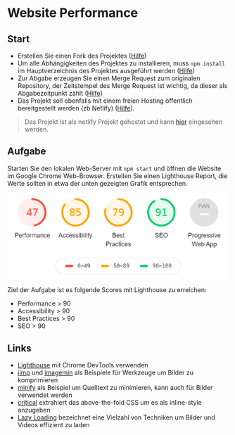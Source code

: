 # Website Performance

## Start

 - Erstellen Sie einen Fork des Projektes ([Hilfe](https://docs.gitlab.com/ee/user/project/repository/forking_workflow.html))
 - Um alle Abhängigkeiten des Projektes zu installieren, muss `npm install` im Hauptverzeichnis des Projektes ausgeführt werden ([Hilfe](https://docs.npmjs.com/cli/install)) 
 - Zur Abgabe erzeugen Sie einen Merge Request zum originalen Repository, der Zeitstempel des Merge Request ist wichtig, da dieser als Abgabezeitpunkt zählt ([Hilfe](https://docs.gitlab.com/ee/user/project/merge_requests/creating_merge_requests.html))
 - Das Projekt soll ebenfalls mit einem freien Hosting öffentlich bereitgestellt werden (zb Netlify) ([Hilfe](https://docs.netlify.com/#get-started)).

> Das Projekt ist als netlify Projekt gehostet und kann [hier](https://vigilant-euler-0a6362.netlify.app/) eingesehen werden.

## Aufgabe

Starten Sie den lokalen Web-Server mit `npm start` und öffnen die Website im Google Chrome Web-Browser. Erstellen Sie einen Lighthouse Report, die Werte sollten in etwa der unten gezeigten Grafik entsprechen.

![Lighthouse Scores](docs/performance-score.png "Lighthouse Scores")

Ziel der Aufgabe ist es folgende Scores mit Lighthouse zu erreichen:

 - Performance > 90
 - Accessibility > 90
 - Best Practices > 90
 - SEO > 90

## Links
 
 - [Lighthouse](https://developers.google.com/web/tools/lighthouse/#devtools) mit Chrome DevTools verwenden
 - [jimp](https://www.npmjs.com/package/jimp) und [imagemin](https://www.npmjs.com/package/imagemin) als Beispiele für Werkzeuge um Bilder zu komprimieren
 - [minify](https://www.npmjs.com/package/minify) als Beispiel um Quelltext zu minimieren, kann auch für Bilder verwendet werden
 - [critical](https://github.com/addyosmani/critical) extrahiert das above-the-fold CSS um es als inline-style anzugeben
 - [Lazy Loading](https://developers.google.com/web/fundamentals/performance/lazy-loading-guidance/images-and-video) bezeichnet eine Vielzahl von Techniken um Bilder und Videos effizient zu laden
